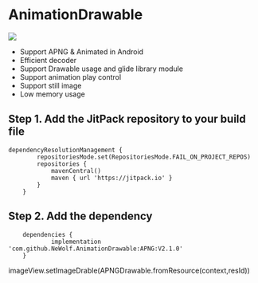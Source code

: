 # AnimationDrawable
[![](https://jitpack.io/v/NeWolf/AnimationDrawable.svg)](https://jitpack.io/#NeWolf/AnimationDrawable)
* Support APNG & Animated in Android
* Efficient decoder
* Support Drawable usage and glide library module
* Support animation play control
* Support still image
* Low memory usage

## Step 1. Add the JitPack repository to your build file

```
dependencyResolutionManagement {
		repositoriesMode.set(RepositoriesMode.FAIL_ON_PROJECT_REPOS)
		repositories {
			mavenCentral()
			maven { url 'https://jitpack.io' }
		}
	}
```
## Step 2. Add the dependency
```
	dependencies {
	        implementation 'com.github.NeWolf.AnimationDrawable:APNG:V2.1.0'
	}
```

imageView.setImageDrable(APNGDrawable.fromResource(context,resId))
